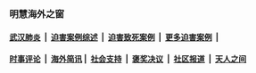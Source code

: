 
### 明慧海外之窗

####  [武汉肺炎](indexes/365.md?t=03310001) &nbsp;|&nbsp;  [迫害案例综述](indexes/328.md?t=03310001) &nbsp;|&nbsp; [迫害致死案例](indexes/277.md?t=03310001)  &nbsp;|&nbsp; [更多迫害案例](indexes/81.md?t=03310001)  &nbsp;|&nbsp; 
####  [时事评论](indexes/19.md?t=03310001) &nbsp;|&nbsp; [海外简讯](indexes/245.md?t=03310001)&nbsp;|&nbsp;  [社会支持](indexes/140.md?t=03310001) &nbsp;|&nbsp; [褒奖决议](indexes/282.md?t=03310001) &nbsp;|&nbsp; [社区报道](indexes/91.md?t=03310001)  &nbsp;|&nbsp; [天人之间](indexes/78.md?t=03310001) 

